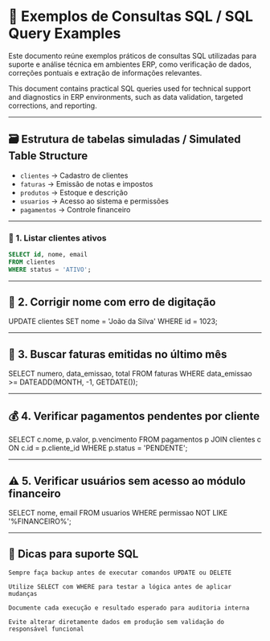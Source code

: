 # 🧮 Exemplos de Consultas SQL / SQL Query Examples

Este documento reúne exemplos práticos de consultas SQL utilizadas para suporte e análise técnica em ambientes ERP, como verificação de dados, correções pontuais e extração de informações relevantes.

This document contains practical SQL queries used for technical support and diagnostics in ERP environments, such as data validation, targeted corrections, and reporting.

---

## 🗃️ Estrutura de tabelas simuladas / Simulated Table Structure

- `clientes` → Cadastro de clientes  
- `faturas` → Emissão de notas e impostos  
- `produtos` → Estoque e descrição  
- `usuarios` → Acesso ao sistema e permissões  
- `pagamentos` → Controle financeiro

---

### 🔎 1. Listar clientes ativos  
```sql
SELECT id, nome, email
FROM clientes
WHERE status = 'ATIVO';
```
---

## 🔄 2. Corrigir nome com erro de digitação

UPDATE clientes
SET nome = 'João da Silva'
WHERE id = 1023;

---

## 📅 3. Buscar faturas emitidas no último mês

SELECT numero, data_emissao, total
FROM faturas
WHERE data_emissao >= DATEADD(MONTH, -1, GETDATE());

---

## 💰 4. Verificar pagamentos pendentes por cliente

SELECT c.nome, p.valor, p.vencimento
FROM pagamentos p
JOIN clientes c ON c.id = p.cliente_id
WHERE p.status = 'PENDENTE';

---

## ⚠️ 5. Verificar usuários sem acesso ao módulo financeiro

SELECT nome, email
FROM usuarios
WHERE permissao NOT LIKE '%FINANCEIRO%';

---

## 🧠 Dicas para suporte SQL

    Sempre faça backup antes de executar comandos UPDATE ou DELETE

    Utilize SELECT com WHERE para testar a lógica antes de aplicar mudanças

    Documente cada execução e resultado esperado para auditoria interna

    Evite alterar diretamente dados em produção sem validação do responsável funcional
